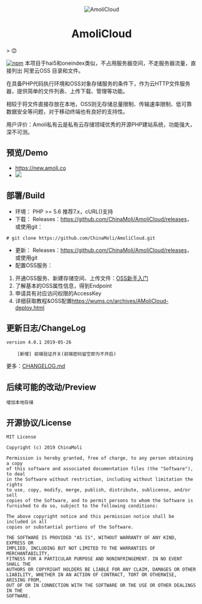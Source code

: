 <p align="center">
<img src="https://github.com/ChinaMoli/AmoliCloud/blob/master/admin/images/Amoli.png" alt="AmoliCloud">
</p>
<h1 align="center">AmoliCloud</h1>
> 😊 

[![npm](https://img.shields.io/npm/l/dplayer.svg?style=flat-square)](https://github.com/ChinaMoli/AmoliCloud/blob/master/LICENSE)
本项目于hai5和oneindex类似，不占用服务器空间，不走服务器流量，直接列出 阿里云OSS 目录和文件。

在具备PHP代码执行环境和OSS对象存储服务的条件下，作为云HTTP文件服务器，提供简单的文件列表、上传下载、管理等功能。

相较于将文件直接存放在本地，OSS则无存储总量限制、传输速率限制、低可靠数据安全等问题，对于移动终端也有良好的支持性。

用户评价：Amoli私有云是私有云存储领域优秀的开源PHP建站系统，功能强大，深不可测。

## 预览/Demo
*  <https://new.amoli.co>
* ![](https://i.loli.net/2019/05/26/5ce9b3ceca63145762.png)

## 部署/Build
* 环境：
PHP >= 5.6 推荐7.x，cURL()支持
* 下载：
Releases：<https://github.com/ChinaMoli/AmoliCloud/releases>，或使用git：
~~~
# git clone https://github.com/ChinaMoli/AmoliCloud.git
~~~
* 更新：
Releases：<https://github.com/ChinaMoli/AmoliCloud/releases>，或使用git
* 配置OSS服务：
1. 开通OSS服务、新建存储空间、上传文件：[OSS新手入门](https://promotion.aliyun.com/ntms/ossedu2.html)
2. 了解基本的OSS属性信息，得到Endpoint
3. 申请具有对应访问权限的AccessKey
4. 详细获取教程&OSS配置<https://wums.cn/archives/AMoliCloud-deploy.html>

## 更新日志/ChangeLog
```
version 4.0.1 2019-05-26

    [新增] 前端验证开关(前端密码留空即为不开启)
```
更多：[CHANGELOG.md](https://github.com/ChinaMoli/AmoliCloud/blob/master/CHANGELOG.md)

## 后续可能的改动/Preview
```
增加本地存储
```

## 开源协议/License
```
MIT License

Copyright (c) 2019 ChinaMoli

Permission is hereby granted, free of charge, to any person obtaining a copy
of this software and associated documentation files (the "Software"), to deal
in the Software without restriction, including without limitation the rights
to use, copy, modify, merge, publish, distribute, sublicense, and/or sell
copies of the Software, and to permit persons to whom the Software is
furnished to do so, subject to the following conditions:

The above copyright notice and this permission notice shall be included in all
copies or substantial portions of the Software.

THE SOFTWARE IS PROVIDED "AS IS", WITHOUT WARRANTY OF ANY KIND, EXPRESS OR
IMPLIED, INCLUDING BUT NOT LIMITED TO THE WARRANTIES OF MERCHANTABILITY,
FITNESS FOR A PARTICULAR PURPOSE AND NONINFRINGEMENT. IN NO EVENT SHALL THE
AUTHORS OR COPYRIGHT HOLDERS BE LIABLE FOR ANY CLAIM, DAMAGES OR OTHER
LIABILITY, WHETHER IN AN ACTION OF CONTRACT, TORT OR OTHERWISE, ARISING FROM,
OUT OF OR IN CONNECTION WITH THE SOFTWARE OR THE USE OR OTHER DEALINGS IN THE
SOFTWARE.
```
